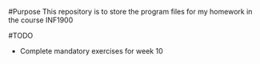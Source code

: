 #Purpose
This repository is to store the program files for my homework in the course INF1900

#TODO
- Complete mandatory exercises for week 10
